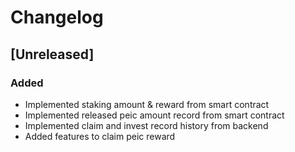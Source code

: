 # Changelog

## [Unreleased]

### Added

- Implemented staking amount & reward from smart contract
- Implemented released peic amount record from smart contract
- Implemented claim and invest record history from backend
- Added features to claim peic reward 
